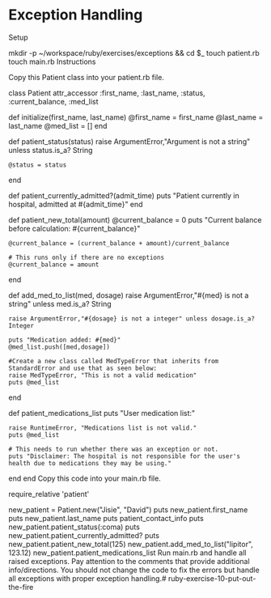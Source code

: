 # Exception Handling

Setup

mkdir -p ~/workspace/ruby/exercises/exceptions && cd $_
touch patient.rb
touch main.rb
Instructions

Copy this Patient class into your patient.rb file.

class Patient
    attr_accessor :first_name, :last_name, :status, :current_balance, :med_list

  def initialize(first_name, last_name)
    @first_name = first_name
    @last_name = last_name
    @med_list = []
  end

  def patient_status(status)
    raise ArgumentError,"Argument is not a string" unless status.is_a? String

    @status = status
  end

  def patient_currently_admitted?(admit_time)
    puts "Patient currently in hospital, admitted at #{admit_time}"
  end

  def patient_new_total(amount)
    @current_balance = 0
    puts "Current balance before calculation: #{current_balance}"

    @current_balance = (current_balance + amount)/current_balance

    # This runs only if there are no exceptions
    @current_balance = amount
  end

  def add_med_to_list(med, dosage)
    raise ArgumentError,"#{med} is not a string" unless med.is_a? String

    raise ArgumentError,"#{dosage} is not a integer" unless dosage.is_a? Integer

    puts "Medication added: #{med}"
    @med_list.push([med,dosage])

    #Create a new class called MedTypeError that inherits from StandardError and use that as seen below:
    raise MedTypeError, "This is not a valid medication"
    puts @med_list
  end

  def patient_medications_list
    puts "User medication list:"

    raise RuntimeError, "Medications list is not valid."
    puts @med_list

    # This needs to run whether there was an exception or not.
    puts "Disclaimer: The hospital is not responsible for the user's health due to medications they may be using."
  end
end
Copy this code into your main.rb file.

require_relative 'patient'

new_patient = Patient.new("Jisie", "David")
puts new_patient.first_name
puts new_patient.last_name
puts patient_contact_info
puts new_patient.patient_status(:coma)
puts new_patient.patient_currently_admitted?
puts new_patient.patient_new_total(125)
new_patient.add_med_to_list("lipitor", 123.12)
new_patient.patient_medications_list
Run main.rb and handle all raised exceptions. Pay attention to the comments that provide additional info/directions. You should not change the code to fix the errors but handle all exceptions with proper exception handling.# ruby-exercise-10-put-out-the-fire
